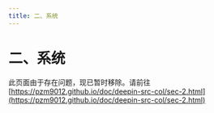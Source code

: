 ```yaml
---
title: 二、系统
---
```

# 二、系统
此页面由于存在问题，现已暂时移除。请前往 [https://pzm9012.github.io/doc/deepin-src-col/sec-2.html](https://pzm9012.github.io/doc/deepin-src-col/sec-2.html)